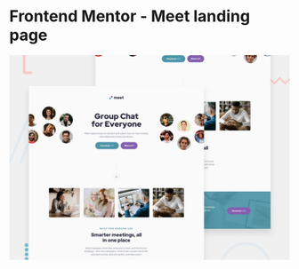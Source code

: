 # Frontend Mentor - Meet landing page

![Design preview for the Meet landing page coding challenge](./preview.jpg)
